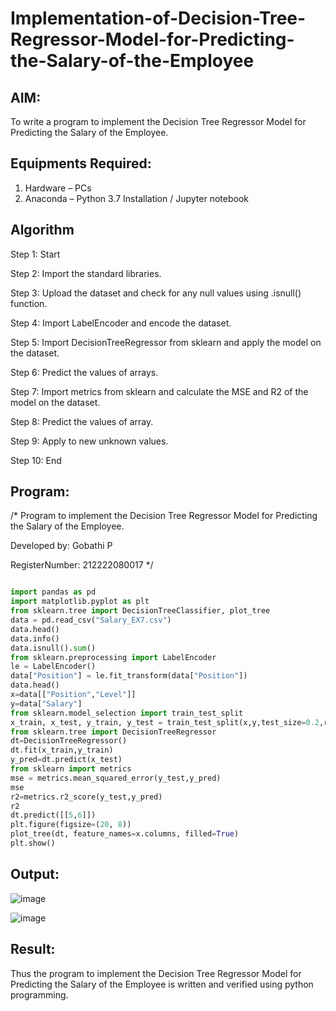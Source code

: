 # Implementation-of-Decision-Tree-Regressor-Model-for-Predicting-the-Salary-of-the-Employee

## AIM:
To write a program to implement the Decision Tree Regressor Model for Predicting the Salary of the Employee.

## Equipments Required:
1. Hardware – PCs
2. Anaconda – Python 3.7 Installation / Jupyter notebook

## Algorithm

Step 1: Start

Step 2: Import the standard libraries.

Step 3: Upload the dataset and check for any null values using .isnull() function.

Step 4: Import LabelEncoder and encode the dataset.

Step 5: Import DecisionTreeRegressor from sklearn and apply the model on the dataset.

Step 6: Predict the values of arrays.

Step 7: Import metrics from sklearn and calculate the MSE and R2 of the model on the dataset.

Step 8: Predict the values of array.

Step 9: Apply to new unknown values.

Step 10: End

## Program:

/*
Program to implement the Decision Tree Regressor Model for Predicting the Salary of the Employee.

Developed by: Gobathi P

RegisterNumber:  212222080017
*/

```py

import pandas as pd
import matplotlib.pyplot as plt
from sklearn.tree import DecisionTreeClassifier, plot_tree
data = pd.read_csv("Salary_EX7.csv")
data.head()
data.info()
data.isnull().sum()
from sklearn.preprocessing import LabelEncoder
le = LabelEncoder()
data["Position"] = le.fit_transform(data["Position"])
data.head()
x=data[["Position","Level"]]
y=data["Salary"]
from sklearn.model_selection import train_test_split
x_train, x_test, y_train, y_test = train_test_split(x,y,test_size=0.2,random_state=2)
from sklearn.tree import DecisionTreeRegressor
dt=DecisionTreeRegressor()
dt.fit(x_train,y_train)
y_pred=dt.predict(x_test)
from sklearn import metrics
mse = metrics.mean_squared_error(y_test,y_pred)
mse
r2=metrics.r2_score(y_test,y_pred)
r2
dt.predict([[5,6]])
plt.figure(figsize=(20, 8))
plot_tree(dt, feature_names=x.columns, filled=True)
plt.show()

```

## Output:
![image](https://github.com/user-attachments/assets/abd79a4f-2c0f-465e-8597-0b265b7f774f)

![image](https://github.com/user-attachments/assets/7a064689-86de-47f1-9b68-43a48ef5805c)


## Result:
Thus the program to implement the Decision Tree Regressor Model for Predicting the Salary of the Employee is written and verified using python programming.
